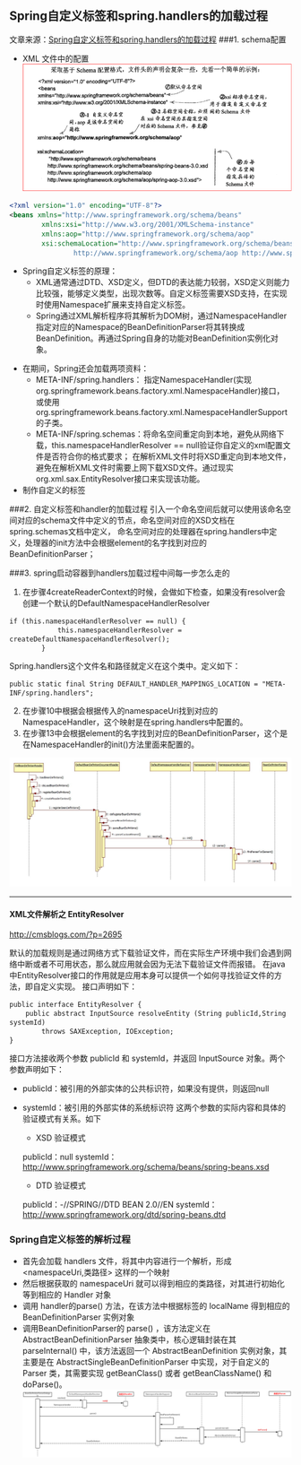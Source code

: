 ## Spring自定义标签和spring.handlers的加载过程
文章来源：[Spring自定义标签和spring.handlers的加载过程](https://blog.csdn.net/wabiaozia/article/details/78631259)
###1. schema配置 
* XML 文件中的配置
![schema配置](./Spring自定义标签和spring.handlers的加载过程/schema配置.png)
```xml
<?xml version="1.0" encoding="UTF-8"?>
<beans xmlns="http://www.springframework.org/schema/beans"
		xmlns:xsi="http://www.w3.org/2001/XMLSchema-instance"
		xmlns:aop="http://www.springframework.org/schema/aop"
		xsi:schemaLocation="http://www.springframework.org/schema/beans http://www.springframework.org/schema/beans/spring-beans-2.0.xsd
				http://www.springframework.org/schema/aop http://www.springframework.org/schema/aop/spring-aop-2.0.xsd">
```
+ Spring自定义标签的原理：
  - XML通常通过DTD、XSD定义，但DTD的表达能力较弱，XSD定义则能力比较强，能够定义类型，出现次数等。自定义标签需要XSD支持，在实现时使用Namespace扩展来支持自定义标签。
  - Spring通过XML解析程序将其解析为DOM树，通过NamespaceHandler指定对应的Namespace的BeanDefinitionParser将其转换成BeanDefinition。再通过Spring自身的功能对BeanDefinition实例化对象。
* 在期间，Spring还会加载两项资料：
  - META-INF/spring.handlers：
  指定NamespaceHandler(实现org.springframework.beans.factory.xml.NamespaceHandler)接口，或使用org.springframework.beans.factory.xml.NamespaceHandlerSupport的子类。
  - META-INF/spring.schemas：将命名空间重定向到本地，避免从网络下载，this.namespaceHandlerResolver == null验证你自定义的xml配置文件是否符合你的格式要求；
在解析XML文件时将XSD重定向到本地文件，避免在解析XML文件时需要上网下载XSD文件。通过现实org.xml.sax.EntityResolver接口来实现该功能。
* 制作自定义的标签

###2. 自定义标签和handler的加载过程 
引入一个命名空间后就可以使用该命名空间对应的schema文件中定义的节点，命名空间对应的XSD文档在spring.schemas文档中定义，
命名空间对应的处理器在spring.handlers中定义，处理器的init方法中会根据element的名字找到对应的BeanDefinitionParser；

###3. spring启动容器到handlers加载过程中间每一步怎么走的
1. 在步骤4createReaderContext的时候，会做如下检查，如果没有resolver会创建一个默认的DefaultNamespaceHandlerResolver
```
if (this.namespaceHandlerResolver == null) {
            this.namespaceHandlerResolver = createDefaultNamespaceHandlerResolver();
        }
```
Spring.handlers这个文件名和路径就定义在这个类中。定义如下：
```
public static final String DEFAULT_HANDLER_MAPPINGS_LOCATION = "META-INF/spring.handlers";
```
2. 在步骤10中根据会根据传入的namespaceUri找到对应的NamespaceHandler，这个映射是在spring.handlers中配置的。
3. 在步骤13中会根据element的名字找到对应的BeanDefinitionParser，这个是在NamespaceHandler的init()方法里面来配置的。

![spring启动容器到handlers加载过程](./Spring自定义标签和spring.handlers的加载过程/spring启动容器到handlers加载过程.png)
    
----

#### XML文件解析之 EntityResolver
 http://cmsblogs.com/?p=2695
 
 默认的加载规则是通过网络方式下载验证文件，而在实际生产环境中我们会遇到网络中断或者不可用状态，那么就应用就会因为无法下载验证文件而报错。
 在java中EntityResolver接口的作用就是应用本身可以提供一个如何寻找验证文件的方法，即自定义实现。 接口声明如下：
 ```
 public interface EntityResolver {
     public abstract InputSource resolveEntity (String publicId,String systemId)
         throws SAXException, IOException;
 }
 ```
接口方法接收两个参数 publicId 和 systemId，并返回 InputSource 对象。两个参数声明如下：
* publicId：被引用的外部实体的公共标识符，如果没有提供，则返回null
* systemId：被引用的外部实体的系统标识符 这两个参数的实际内容和具体的验证模式有关系。如下
    * XSD 验证模式

    publicId：null
    systemId：http://www.springframework.org/schema/beans/spring-beans.xsd
    * DTD 验证模式

    publicId：-//SPRING//DTD BEAN 2.0//EN
    systemId：http://www.springframework.org/dtd/spring-beans.dtd 
    
    
### Spring自定义标签的解析过程
* 首先会加载 handlers 文件，将其中内容进行一个解析，形成 <namespaceUri,类路径> 这样的一个映射
* 然后根据获取的 namespaceUri 就可以得到相应的类路径，对其进行初始化等到相应的 Handler 对象
* 调用 handler的parse() 方法，在该方法中根据标签的 localName 得到相应的 BeanDefinitionParser 实例对象
* 调用BeanDefinitionParser的 parse() ，该方法定义在 AbstractBeanDefinitionParser 抽象类中，核心逻辑封装在其 parseInternal() 中，该方法返回一个 AbstractBeanDefinition 实例对象，其主要是在 AbstractSingleBeanDefinitionParser 中实现，对于自定义的 Parser 类，其需要实现 getBeanClass() 或者 getBeanClassName() 和 doParse()。
![spring-自定义标签的解析过程](./Spring自定义标签和spring.handlers的加载过程/spring-自定义标签的解析过程.png)

